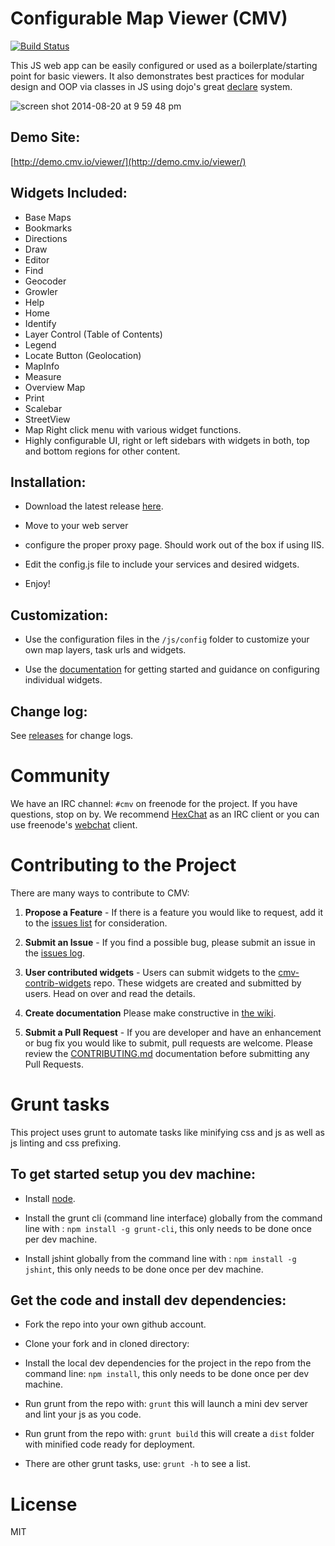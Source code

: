 # Configurable Map Viewer (CMV)

[![Build Status](http://travis-ci.org/cmv/cmv-app.svg?branch=master)](http://travis-ci.org/cmv/cmv-app)

This JS web app can be easily configured or used as a boilerplate/starting point for basic viewers. It also demonstrates best practices for modular design and OOP via classes in JS using dojo's great [declare](http://dojotoolkit.org/reference-guide/1.9/dojo/_base/declare.html) system.

![screen shot 2014-08-20 at 9 59 48 pm](https://cloud.githubusercontent.com/assets/661156/3991302/5aa2e0f2-28df-11e4-94d0-9c813937d933.png)

## Demo Site:
[http://demo.cmv.io/viewer/](http://demo.cmv.io/viewer/)

## Widgets Included:
- Base Maps
- Bookmarks
- Directions
- Draw
- Editor
- Find
- Geocoder
- Growler
- Help
- Home
- Identify
- Layer Control (Table of Contents)
- Legend
- Locate Button (Geolocation)
- MapInfo
- Measure
- Overview Map
- Print
- Scalebar
- StreetView
- Map Right click menu with various widget functions.
- Highly configurable UI, right or left sidebars with widgets in both, top and bottom regions for other content.


## Installation:

- Download the latest release [here](https://github.com/cmv/cmv-app/releases).

- Move to your web server

- configure the proper proxy page. Should work out of the box if using IIS.

- Edit the config.js file to include your services and desired widgets.

- Enjoy!

## Customization:

- Use the configuration files in the `/js/config` folder to customize your own map layers, task urls and widgets.

- Use the [documentation](https://github.com/cmv/cmv-app/wiki) for getting started and guidance on configuring individual widgets.

## Change log:
See [releases](https://github.com/cmv/cmv-app/releases) for change logs.

# Community
We have an IRC channel: `#cmv` on freenode for the project. If you have questions, stop on by. We recommend [HexChat](http://hexchat.github.io) as an IRC client or you can use freenode's [webchat](http://webchat.freenode.net) client.

# Contributing to the Project
There are many ways to contribute to CMV:

1. __Propose a Feature__ - If there is a feature you would like to request, add it to the [issues list](https://github.com/cmv/cmv-app/issues) for consideration.

2. __Submit an Issue__ - If you find a possible bug, please submit an issue in the [issues log](https://github.com/cmv/cmv-app/issues?state=open).

3. __User contributed widgets__ - Users can submit widgets to the [cmv-contrib-widgets](https://github.com/cmv/cmv-contrib-widgets) repo. These widgets are created and submitted by users. Head on over and read the details.

4. __Create documentation__ Please make constructive in [the wiki](https://github.com/cmv/cmv-app/wiki).

5. __Submit a Pull Request__ - If you are developer and have an enhancement or bug fix you would like to submit, pull requests are welcome. Please review the [CONTRIBUTING.md](CONTRIBUTING.md) documentation before submitting any Pull Requests.

# Grunt tasks
This project uses grunt to automate tasks like minifying css and js as well as js linting and css prefixing.

## To get started setup you dev machine:

- Install [node](http://nodejs.org).

- Install the grunt cli (command line interface) globally from the command line with : `npm install -g grunt-cli`, this only needs to be done once per dev machine.

- Install jshint globally from the command line with : `npm install -g jshint`, this only needs to be done once per dev machine.

## Get the code and install dev dependencies:

- Fork the repo into your own github account.

- Clone your fork and in cloned directory:

- Install the local dev dependencies for the project in the repo from the command line: `npm install`, this only needs to be done once per dev machine.

- Run grunt from the repo with: `grunt` this will launch a mini dev server and lint your js as you code.

- Run grunt from the repo with: `grunt build` this will create a `dist` folder with minified code ready for deployment.

- There are other grunt tasks, use: `grunt -h` to see a list.

# License

MIT
